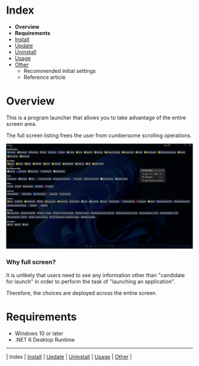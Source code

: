 # Index

- **Overview**
- **Requirements**
- [Install](install.md)
- [Update](update.md)
- [Uninstall](uninstall.md)
- [Usage](usage.md)
- [Other](other.md)
  - Recommended initial settings
  - Reference article

# Overview

This is a program launcher that allows you to take advantage of the entire screen area.

The full screen listing frees the user from cumbersome scrolling operations.

![image](img/top-image.png)

### Why full screen?

It is unlikely that users need to see any information other than "candidate for launch" in order to perform the task of "launching an application".

Therefore, the choices are deployed across the entire screen.

# Requirements

- Windows 10 or later
- .NET 6 Desktop Runtime

---

| Index | [Install](install.md) | [Update](update.md) | [Uninstall](uninstall.md) | [Usage](usage.md) | [Other](other.md) |


